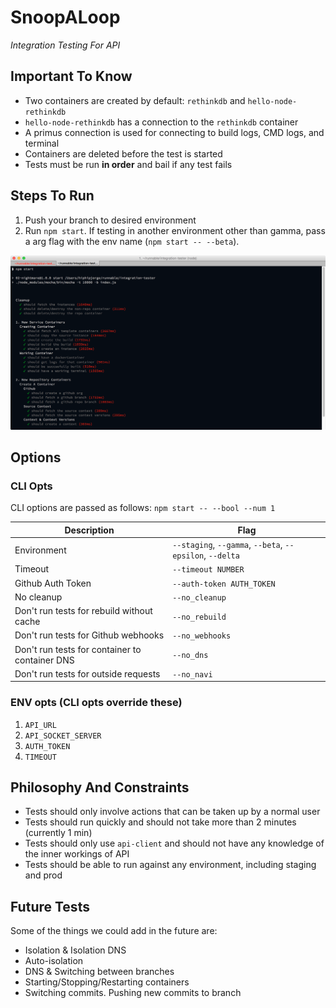 # SnoopALoop

*Integration Testing For API*

## Important To Know

- Two containers are created by default: `rethinkdb` and `hello-node-rethinkdb`
- `hello-node-rethinkdb` has a connection to the `rethinkdb` container
- A primus connection is used for connecting to build logs, CMD logs, and terminal
- Containers are deleted before the test is started
- Tests must be run **in order** and bail if any test fails

## Steps To Run

1. Push your branch to desired environment
2. Run `npm start`. If testing in another environment other than gamma, pass a arg flag with the env name (`npm start -- --beta`).

![screenshot.png](screenshot.png)

## Options

### CLI Opts

CLI options are passed as follows: `npm start -- --bool --num 1`

| Description                                    | Flag                                                     |
|------------------------------------------------|----------------------------------------------------------|
| Environment                                    | `--staging`, `--gamma`, `--beta`, `--epsilon`, `--delta` |
| Timeout                                        | `--timeout NUMBER`                                       |
| Github Auth Token                              | `--auth-token AUTH_TOKEN`                                |
| No cleanup                                     | `--no_cleanup`                                           |
| Don't run tests for rebuild without cache      | `--no_rebuild`                                           |
| Don't run tests for Github webhooks            | `--no_webhooks`                                          |
| Don't run tests for container to container DNS | `--no_dns`                                               |
| Don't run tests for outside requests           | `--no_navi`                                              |

### ENV opts (CLI opts override these)

1. `API_URL`
2. `API_SOCKET_SERVER`
3. `AUTH_TOKEN`
4. `TIMEOUT`

## Philosophy And Constraints

- Tests should only involve actions that can be taken up by a normal user
- Tests should run quickly and should not take more than 2 minutes (currently 1 min)
- Tests should only use `api-client` and should not have any knowledge of the inner workings of API
- Tests should be able to run against any environment, including staging and prod

## Future Tests

Some of the things we could add in the future are:

- Isolation & Isolation DNS
- Auto-isolation
- DNS & Switching between branches
- Starting/Stopping/Restarting containers
- Switching commits. Pushing new commits to branch
